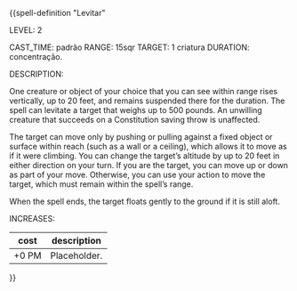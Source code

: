 {{spell-definition "Levitar"

LEVEL: 2

CAST_TIME: padrão
RANGE: 15sqr
TARGET: 1 criatura
DURATION: concentração.

DESCRIPTION:

One creature or object of your choice that you can see within range rises vertically, up to 20 feet, and remains suspended there for the duration. The spell can levitate a target that weighs up to 500 pounds. An unwilling creature that succeeds on a Constitution saving throw is unaffected.

The target can move only by pushing or pulling against a fixed object or surface within reach (such as a wall or a ceiling), which allows it to move as if it were climbing. You can change the target’s altitude by up to 20 feet in either direction on your turn. If you are the target, you can move up or down as part of your move. Otherwise, you can use your action to move the target, which must remain within the spell’s range.

When the spell ends, the target floats gently to the ground if it is still aloft.


INCREASES:

| cost  | description  |
| ----- | ------------ |
| +0 PM | Placeholder. |

}}
